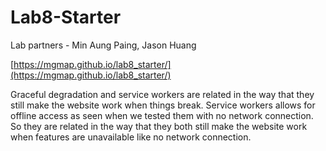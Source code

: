 # Lab8-Starter

Lab partners - Min Aung Paing, Jason Huang 

[https://mgmap.github.io/lab8_starter/](https://mgmap.github.io/lab8_starter/)

Graceful degradation and service workers are related in the way that they still make the website work when things break. Service workers allows for offline access as seen when we tested them with no network connection. So they are related in the way that they both still make the website work when features are unavailable like no network connection.